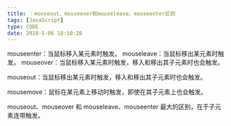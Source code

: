 ```yaml
---
title: ：mouseout、mouseover和mouseleave、mouseenter区别
tags: [JavaScript]
type: CODE
date: 2018-5-06 18:10:20
---
```


mouseenter：当鼠标移入某元素时触发。
mouseleave：当鼠标移出某元素时触发。
mouseover：当鼠标移入某元素时触发，移入和移出其子元素时也会触发。

mouseout：当鼠标移出某元素时触发，移入和移出其子元素时也会触发。

mousemove：鼠标在某元素上移动时触发，即使在其子元素上也会触发。

mouseout、mouseover 和 mouseleave、mouseenter 最大的区别，在于子元素连带触发。
